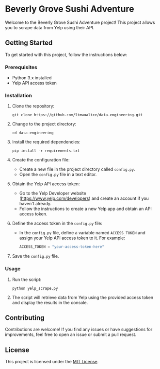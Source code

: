 # Beverly Grove Sushi Adventure

Welcome to the Beverly Grove Sushi Adventure project! This project allows you to scrape data from Yelp using their API.

## Getting Started

To get started with this project, follow the instructions below:

### Prerequisites

- Python 3.x installed
- Yelp API access token

### Installation

1. Clone the repository:

   ```shell
   git clone https://github.com/limwualice/data-engineering.git
   ```

2. Change to the project directory:

   ```shell
   cd data-engineering
   ```

3. Install the required dependencies:

   ```shell
   pip install -r requirements.txt
   ```

4. Create the configuration file:

   - Create a new file in the project directory called `config.py`.
   - Open the `config.py` file in a text editor.

5. Obtain the Yelp API access token:

   - Go to the Yelp Developer website (https://www.yelp.com/developers) and create an account if you haven't already.
   - Follow the instructions to create a new Yelp app and obtain an API access token.

6. Define the access token in the `config.py` file:

   - In the `config.py` file, define a variable named `ACCESS_TOKEN` and assign your Yelp API access token to it. For example:

     ```python
     ACCESS_TOKEN = "your-access-token-here"
     ```

7. Save the `config.py` file.

### Usage

1. Run the script:

   ```shell
   python yelp_scrape.py
   ```

2. The script will retrieve data from Yelp using the provided access token and display the results in the console.

## Contributing

Contributions are welcome! If you find any issues or have suggestions for improvements, feel free to open an issue or submit a pull request.

## License

This project is licensed under the [MIT License](LICENSE).
```
